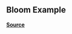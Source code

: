 ## Bloom Example

**[Source](https://stackoverflow.com/questions/67014085/threejs-selective-bloom-for-specific-parts-of-one-object-using-emission-map)**

